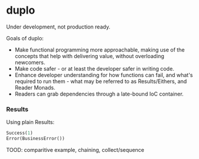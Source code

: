 # duplo

Under development, not production ready.

Goals of duplo:

- Make functional programming more approachable, making use of the concepts that help with delivering value, without overloading newcomers.
- Make code safer - or at least the developer safer in writing code.
- Enhance developer understanding for how functions can fail, and what's required to run them - what may be referred to as Results/Eithers, and Reader Monads.
- Readers can grab dependencies through a late-bound IoC container.

### Results

Using plain Results:

```python
Success(1)
Error(BusinessError())
```

TOOD: comparitive example, chaining, collect/sequence
